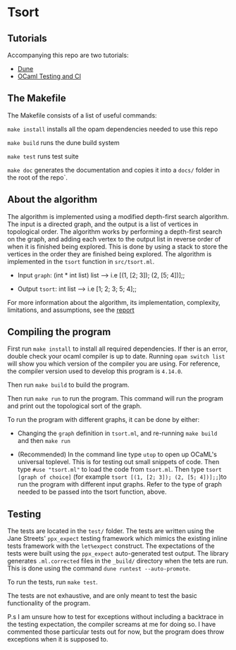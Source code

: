 # Tsort

## Tutorials

Accompanying this repo are two tutorials:

- [Dune](https://mukulrathi.netlify.app/ocaml-tooling-dune/)
- [OCaml Testing and CI](https://mukulrathi.netlify.app/ocaml-testing-frameworks/)

## The Makefile

The Makefile consists of a list of useful commands:

`make install` installs all the opam dependencies needed to use this repo

`make build` runs the dune build system

`make test` runs test suite

`make doc` generates the documentation and copies it into a `docs/` folder in the root of the repo`.

## About the algorithm

The algorithm is implemented using a modified depth-first search algorithm. The input is a directed graph, and the output is a list of vertices in topological order. The algorithm works by performing a depth-first search on the graph, and adding each vertex to the output list in reverse order of when it is finished being explored. This is done by using a stack to store the vertices in the order they are finished being explored. The algorithm is implemented in the `tsort` function in `src/tsort.ml`.

- Input `graph`: (int \* int list) list --> i.e [(1, [2; 3]); (2, [5; 4])];;

- Output `tsort`: int list --> i.e [1; 2; 3; 5; 4];;

For more information about the algorithm, its implementation, complexity, limitations, and assumptions, see the [report](https://github.com/os12345678/DSA/blob/master/report.tex)

## Compiling the program

First run `make install` to install all required dependencies. If ther is an error, double check your ocaml compiler is up to date. Running `opam switch list` will show you which version of the compiler you are using. For reference, the compiler version used to develop this program is `4.14.0`.

Then run `make build` to build the program.

Then run `make run` to run the program. This command will run the program and print out the topological sort of the graph.

To run the program with different graphs, it can be done by either:

- Changing the `graph` definition in `tsort.ml`, and re-running `make build` and then `make run`

- (Recommended) In the command line type `utop` to open up OCaML's universal toplevel. This is for testing out small snippets of code. Then type `#use "tsort.ml"` to load the code from `tsort.ml`. Then type `tsort [graph of choice]` (for example `tsort [(1, [2; 3]); (2, [5; 4])];;`)to run the program with different input graphs. Refer to the type of graph needed to be passed into the tsort function, above.

## Testing

The tests are located in the `test/` folder. The tests are written using the Jane Streets' `ppx_expect` testing framework which mimics the existing inline tests framework with the `let%expect` construct. The expectations of the tests were built using the `ppx_expect` auto-generated test output. The library generates `.ml.corrected` files in the `_build/` directory when the tets are run. This is done using the command `dune runtest --auto-promote`.

To run the tests, run `make test`.

The tests are not exhaustive, and are only meant to test the basic functionality of the program.

P.s I am unsure how to test for exceptions without including a backtrace in the testing expectation, the compiler screams at me for doing so. I have commented those particular tests out for now, but the program does throw exceptions when it is supposed to.
